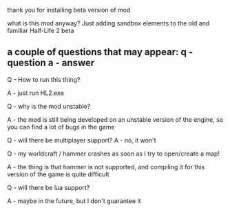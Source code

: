 thank you for installing beta version of mod

what is this mod anyway?
Just adding sandbox elements to the old and familiar Half-Life 2 beta

a couple of questions that may appear:
q - question
a - answer
------------------

Q - How to run this thing?

A - just run HL2.exe

Q - why is the mod unstable?

A - the mod is still being developed on an unstable version of the engine, so you can find a lot of bugs in the game

Q - will there be multiplayer support?
A - no, it won't

Q - my worldcraft / hammer crashes as soon as I try to open/create a map!

A - the thing is that hammer is not supported, and compiling it for this version of the game is quite difficult


Q - will there be lua support?

A - maybe in the future, but I don't guarantee it
